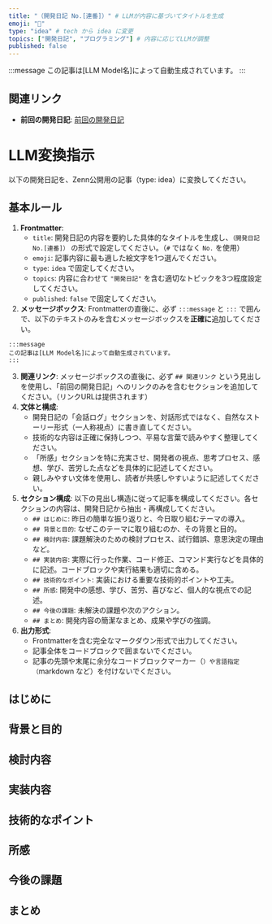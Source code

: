 ```yaml
---
title: "（開発日記 No.[連番]）" # LLMが内容に基づいてタイトルを生成
emoji: "📝"
type: "idea" # tech から idea に変更
topics: ["開発日記", "プログラミング"] # 内容に応じてLLMが調整
published: false
---
```


:::message
この記事は[LLM Model名]によって自動生成されています。
:::

## 関連リンク

- **前回の開発日記**: [前回の開発日記](https://zenn.dev/centervil/articles/[前回の記事スラッグ])

<!-- LLM_INSTRUCTIONS_START -->
# LLM変換指示

以下の開発日記を、Zenn公開用の記事（type: idea）に変換してください。

## 基本ルール
1.  **Frontmatter**:
    *   `title`: 開発日記の内容を要約した具体的なタイトルを生成し、`（開発日記 No.[連番]）` の形式で設定してください。（`#` ではなく `No.` を使用）
    *   `emoji`: 記事内容に最も適した絵文字を1つ選んでください。
    *   `type`: `idea` で固定してください。
    *   `topics`: 内容に合わせて `"開発日記"` を含む適切なトピックを3つ程度設定してください。
    *   `published`: `false` で固定してください。
2.  **メッセージボックス**: Frontmatterの直後に、必ず `:::message` と `:::` で囲んで、以下のテキストのみを含むメッセージボックスを**正確に**追加してください。

   ```
   :::message
   この記事は[LLM Model名]によって自動生成されています。
   :::
   ```
3.  **関連リンク**: メッセージボックスの直後に、必ず `## 関連リンク` という見出しを使用し、「前回の開発日記」へのリンクのみを含むセクションを追加してください。（リンクURLは提供されます）
4.  **文体と構成**:
    *   開発日記の「会話ログ」セクションを、対話形式ではなく、自然なストーリー形式（一人称視点）に書き直してください。
    *   技術的な内容は正確に保持しつつ、平易な言葉で読みやすく整理してください。
    *   「所感」セクションを特に充実させ、開発者の視点、思考プロセス、感想、学び、苦労した点などを具体的に記述してください。
    *   親しみやすい文体を使用し、読者が共感しやすいように記述してください。
5.  **セクション構成**: 以下の見出し構造に従って記事を構成してください。各セクションの内容は、開発日記から抽出・再構成してください。
    *   `## はじめに`: 昨日の簡単な振り返りと、今日取り組むテーマの導入。
    *   `## 背景と目的`: なぜこのテーマに取り組むのか、その背景と目的。
    *   `## 検討内容`: 課題解決のための検討プロセス、試行錯誤、意思決定の理由など。
    *   `## 実装内容`: 実際に行った作業、コード修正、コマンド実行などを具体的に記述。コードブロックや実行結果も適切に含める。
    *   `## 技術的なポイント`: 実装における重要な技術的ポイントや工夫。
    *   `## 所感`: 開発中の感想、学び、苦労、喜びなど、個人的な視点での記述。
    *   `## 今後の課題`: 未解決の課題や次のアクション。
    *   `## まとめ`: 開発内容の簡潔なまとめ、成果や学びの強調。
6.  **出力形式**:
    *   Frontmatterを含む完全なマークダウン形式で出力してください。
    *   記事全体をコードブロックで囲まないでください。
    *   記事の先頭や末尾に余分なコードブロックマーカー（```）や言語指定（```markdown など）を付けないでください。
<!-- LLM_INSTRUCTIONS_END -->

## はじめに
<!-- LLMが生成 -->

## 背景と目的
<!-- LLMが生成 -->

## 検討内容
<!-- LLMが生成 -->

## 実装内容
<!-- LLMが生成 -->

## 技術的なポイント
<!-- LLMが生成 -->

## 所感
<!-- LLMが生成 -->

## 今後の課題
<!-- LLMが生成 -->

## まとめ
<!-- LLMが生成 -->
